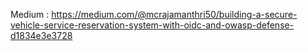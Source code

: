 Medium :
https://medium.com/@mcrajamanthri50/building-a-secure-vehicle-service-reservation-system-with-oidc-and-owasp-defense-d1834e3e3728
